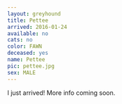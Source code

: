 ```yaml
---
layout: greyhound
title: Pettee
arrived: 2016-01-24
available: no
cats: no
color: FAWN
deceased: yes
name: Pettee
pic: pettee.jpg
sex: MALE
---
```


I just arrived! More info coming soon.
